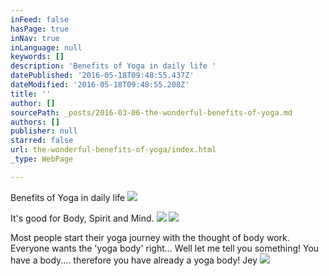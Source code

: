 ```yaml
---
inFeed: false
hasPage: true
inNav: true
inLanguage: null
keywords: []
description: 'Benefits of Yoga in daily life '
datePublished: '2016-05-18T09:48:55.437Z'
dateModified: '2016-05-18T09:48:55.208Z'
title: ''
author: []
sourcePath: _posts/2016-03-06-the-wonderful-benefits-of-yoga.md
authors: []
publisher: null
starred: false
url: the-wonderful-benefits-of-yoga/index.html
_type: WebPage

---
```

Benefits of Yoga in daily life ![](https://s3-us-west-2.amazonaws.com/the-grid-img/p/82e754d930c09584f48751ab4c651fd438e8ca7a.jpg)

It's good for Body, Spirit and Mind. ![](https://s3-us-west-2.amazonaws.com/the-grid-img/p/a988f6433a51fb3d8d704ac330b0eaf454aa82d8.png)
![](https://the-grid-user-content.s3-us-west-2.amazonaws.com/8c57296e-8517-4fe5-8463-49e983c5fb1f.jpg)

Most people start their yoga journey with the thought of body work. Everyone wants the 'yoga body' right... Well let me tell you something! You have a body.... therefore you have already a yoga body! Jey ![](https://the-grid-user-content.s3-us-west-2.amazonaws.com/4274f459-9f00-4d7f-9fbe-0165bbf50a52.jpg)